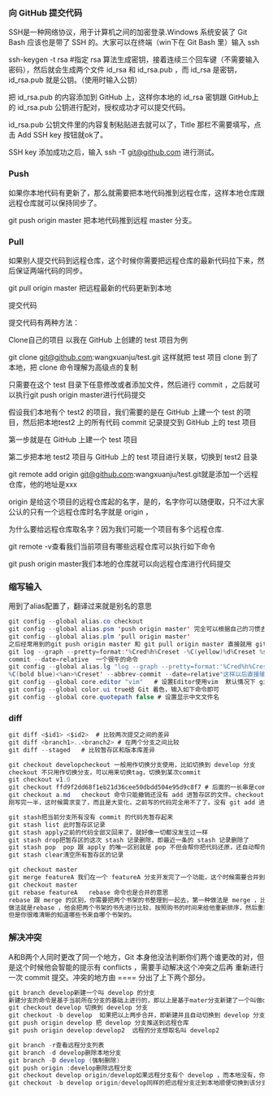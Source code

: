 ### 向 GitHub 提交代码
SSH是一种网络协议，用于计算机之间的加密登录.Windows 系统安装了 Git Bash 应该也是带了 SSH 的。大家可以在终端（win下在 Git Bash 里）输入 ssh 


ssh-keygen -t rsa #指定 rsa 算法生成密钥，接着连续三个回车键（不需要输入密码），然后就会生成两个文件 id_rsa 和 id_rsa.pub ，而 id_rsa 是密钥，
id_rsa.pub 就是公钥。（使用时输入公钥）

把 id_rsa.pub 的内容添加到 GitHub 上，这样你本地的 id_rsa 密钥跟 GitHub上的 id_rsa.pub 公钥进行配对，授权成功才可以提交代码。

id_rsa.pub 公钥文件里的内容复制粘贴进去就可以了，Title 那栏不需要填写，点击 Add SSH key 按钮就ok了。

SSH key 添加成功之后，输入 ssh -T git@github.com 进行测试。

### Push
如果你本地代码有更新了，那么就需要把本地代码推到远程仓库，这样本地仓库跟远程仓库就可以保持同步了。

git push origin master 把本地代码推到远程 master 分支。

### Pull
如果别人提交代码到远程仓库，这个时候你需要把远程仓库的最新代码拉下来，然后保证两端代码的同步。

git pull origin master 把远程最新的代码更新到本地

提交代码

提交代码有两种方法：

Clone自己的项目 以我在 GitHub 上创建的 test 项目为例

git clone git@github.com:wangxuanju/test.git 这样就把 test 项目 clone 到了本地，把 clone 命令理解为高级点的复制

只需要在这个 test 目录下任意修改或者添加文件，然后进行 commit ，之后就可以执行git push origin master进行代码提交


假设我们本地有个 test2 的项目，我们需要的是在 GitHub 上建一个 test 的项目，然后把本地test2 上的所有代码 commit 记录提交到 GitHub 上的 test 项目

第一步就是在 GitHub 上建一个 test 项目

第二步把本地 test2 项目与 GitHub 上的 test 项目进行关联，切换到 test2 目录

git remote add origin git@github.com:wangxuanju/test.git就是添加一个远程仓库，他的地址是xxx

origin 是给这个项目的远程仓库起的名字，是的，名字你可以随便取，只不过大家公认的只有一个远程仓库时名字就是 origin ，

为什么要给远程仓库取名字？因为我们可能一个项目有多个远程仓库.

git remote -v查看我们当前项目有哪些远程仓库可以执行如下命令

git push origin master我们本地的仓库就可以向远程仓库进行代码提交


### 缩写输入
用到了alias配置了，翻译过来就是别名的意思
```java
git config --global alias.co checkout
git config --global alias.psm 'push origin master' 完全可以根据自己的习惯去定制，除此之外还可以设置组合
git config --global alias.plm 'pull origin master'
之后经常用到的git push origin master 和 git pull origin master 直接就用 git psm 和 git plm 代替了
git log --graph --pretty=format:'%Cred%h%Creset -%C(yellow)%d%Creset %s %Cgreen(%cr) %C(bold blue)<%an>%Creset' --abbrev- 
commit --date=relative  一个很牛的命令
git config --global alias.lg "log --graph --pretty=format:'%Cred%h%Creset -%C(yellow)% d%Creset %s %Cgreen(%cr) 
%C(bold blue)<%an>%Creset' --abbrev-commit --date=relative"这样以后直接输入 git lg 就行
git config --global core.editor "vim"	# 设置Editor使用vim  默认情况下 git 用的编辑器是 vi ，如果不喜欢可以改成其他编辑器。
git config --global color.ui true给 Git 着色，输入如下命令即可
git config --global core.quotepath false # 设置显示中文文件名
```
### diff
```java
git diff <$id1> <$id2>	# 比较两次提交之间的差异
git diff <branch1>..<branch2> # 在两个分支之间比较
git diff --staged	# 比较暂存区和版本库差异

git checkout developcheckout 一般用作切换分支使用，比如切换到 develop 分支
checkout 不只用作切换分支，可以用来切换tag，切换到某次commit
git checkout v1.0
git checkout ffd9f2dd68f1eb21d36cee50dbdd504e95d9c8f7 # 后面的一长串是commit_id，是每次commit的SHA1值，可以根据 git log 看到。
git checkout a.md   checkout 命令只能撤销还没有 add 进暂存区的文件。checkout 还有一个撤销的作用，我们在一个分支开发一个小功能，
刚写完一半，这时候需求变了，而且是大变化，之前写的代码完全用不了了。没有 git add 进暂存区，可以直接把原文件还原

git stash把当前分支所有没有 commit 的代码先暂存起来
git stash list 此时暂存区记录
git stash apply之前的代码全部又回来了，就好像一切都没发生过一样
git stash drop把暂存区的这次 stash 记录删除，即最近一条的 stash 记录删除了
git stash pop  pop 跟 apply 的唯一区别就是 pop 不但会帮你把代码还原，还自动帮你把这条 stash 记录删除，省的自己再 drop 一次了
git stash clear清空所有暂存区的记录

git checkout master 
git merge featureA 我们在一个 featureA 分支开发完了一个功能，这个时候需要合并到主分支 master 上去
git checkout master 
git rebase featureA   rebase 命令也是合并的意思
rebase 跟 merge 的区别，你需要把两个书架的书整理到一起去，第一种做法是 merge ，比较粗鲁暴力，就直接腾出一块地方把另一个书架的书全部放进去，第二种
做法就是rebase ，他会把两个书架的书先进行比较，按照购书的时间来给他重新排序，然后重新放置好，这样做的好处就是合并之后的书架看起来很有逻辑，
但是你很难清晰的知道哪些书来自哪个书架的。
```
### 解决冲突
A和B两个人同时更改了同一个地方，Git 本身他没法判断你们两个谁更改的对，但是这个时候他会智能的提示有 conflicts ，需要手动解决这个冲突之后再
重新进行一次 commit 提交。冲突的地方由 ==== 分出了上下两个部分。

```java
git branch develop新建一个叫 develop 的分支
新建分支的命令是基于当前所在分支的基础上进行的，即以上是基于mater分支新建了一个叫做develop的分支，此时 develop 分支跟master分支的内容完全一样。
git checkout develop 切换到 develop 分支
git checkout -b develop  如果把以上两步合并，即新建并且自动切换到 develop 分支
git push origin develop 把 develop 分支推送到远程仓库
git push origin develop:develop2  远程的分支想取名叫 develop2

git branch -r查看远程分支列表
git branch -d develop删除本地分支
git branch -D develop (强制删除)
git push origin :develop删除远程分支
git checkout develop origin/develop如果远程分支有个 develop ，而本地没有，你想把远程的 develop 分支迁到本地
git checkout -b develop origin/develop同样的把远程分支迁到本地顺便切换到该分支
```

